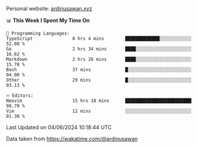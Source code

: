 Personal website: [ardinusawan.xyz](https://ardinusawan.xyz)

<!--START_SECTION:waka-->
📊 **This Week I Spent My Time On** 

```text
💬 Programming Languages: 
TypeScript               8 hrs 4 mins        █████████████░░░░░░░░░░░░   52.08 % 
Go                       2 hrs 34 mins       ████░░░░░░░░░░░░░░░░░░░░░   16.62 % 
Markdown                 2 hrs 26 mins       ████░░░░░░░░░░░░░░░░░░░░░   15.78 % 
Bash                     37 mins             █░░░░░░░░░░░░░░░░░░░░░░░░   04.00 % 
Other                    29 mins             █░░░░░░░░░░░░░░░░░░░░░░░░   03.13 % 

🔥 Editors: 
Neovim                   15 hrs 18 mins      █████████████████████████   98.70 % 
Vim                      12 mins             ░░░░░░░░░░░░░░░░░░░░░░░░░   01.30 % 
```


 Last Updated on 04/06/2024 10:18:44 UTC
<!--END_SECTION:waka-->
Data taken from https://wakatime.com/@ardinusawan
